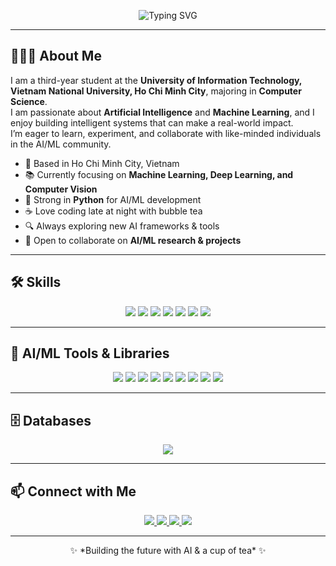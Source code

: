 <p align="center">
  <img src="https://readme-typing-svg.demolab.com?font=Fira+Code&size=28&pause=1000&color=FF69B4&center=true&vCenter=true&width=600&lines=Hi,+I'm+Thu+Phuong!!!" alt="Typing SVG" />
</p>

---

## 👩🏻‍💻 About Me
I am a third-year student at the **University of Information Technology, Vietnam National University, Ho Chi Minh City**, majoring in **Computer Science**.  
I am passionate about **Artificial Intelligence** and **Machine Learning**, and I enjoy building intelligent systems that can make a real-world impact.  
I’m eager to learn, experiment, and collaborate with like-minded individuals in the AI/ML community.

- 📍 Based in Ho Chi Minh City, Vietnam  
- 📚 Currently focusing on **Machine Learning, Deep Learning, and Computer Vision**  
- 🐍 Strong in **Python** for AI/ML development  
- ☕ Love coding late at night with bubble tea  
- 🔍 Always exploring new AI frameworks & tools  
- 🤝 Open to collaborate on **AI/ML research & projects**

---

## 🛠 Skills
<p align="center">
  <img src="https://img.shields.io/badge/Python-3776AB?style=for-the-badge&logo=python&logoColor=white"/>
  <img src="https://img.shields.io/badge/C++-00599C?style=for-the-badge&logo=cplusplus&logoColor=white"/>
  <img src="https://img.shields.io/badge/Java-007396?style=for-the-badge&logo=java&logoColor=white"/>
  <img src="https://img.shields.io/badge/JavaScript-F7DF1E?style=for-the-badge&logo=javascript&logoColor=black"/>
  <img src="https://img.shields.io/badge/HTML5-E34F26?style=for-the-badge&logo=html5&logoColor=white"/>
  <img src="https://img.shields.io/badge/CSS3-1572B6?style=for-the-badge&logo=css3&logoColor=white"/>
  <img src="https://img.shields.io/badge/Postman-FF6C37?style=for-the-badge&logo=postman&logoColor=white"/>
</p>

---

## 🧠 AI/ML Tools & Libraries
<p align="center">
  <img src="https://img.shields.io/badge/TensorFlow-FF6F00?style=for-the-badge&logo=tensorflow&logoColor=white"/>
  <img src="https://img.shields.io/badge/PyTorch-EE4C2C?style=for-the-badge&logo=pytorch&logoColor=white"/>
  <img src="https://img.shields.io/badge/Scikit--learn-F7931E?style=for-the-badge&logo=scikit-learn&logoColor=white"/>
  <img src="https://img.shields.io/badge/Pandas-150458?style=for-the-badge&logo=pandas&logoColor=white"/>
  <img src="https://img.shields.io/badge/Numpy-013243?style=for-the-badge&logo=numpy&logoColor=white"/>
  <img src="https://img.shields.io/badge/OpenCV-5C3EE8?style=for-the-badge&logo=opencv&logoColor=white"/>
  <img src="https://img.shields.io/badge/NLP-FF69B4?style=for-the-badge&logo=google&logoColor=white"/>
  <img src="https://img.shields.io/badge/RAG-6A5ACD?style=for-the-badge&logo=knowledgebase&logoColor=white"/>
  <img src="https://img.shields.io/badge/LLM-FF69B4?style=for-the-badge&logo=openai&logoColor=white"/>
</p>

---

## 🗄 Databases
<p align="center">
  <img src="https://img.shields.io/badge/MongoDB-47A248?style=for-the-badge&logo=mongodb&logoColor=white"/>
</p>

---

## 📫 Connect with Me
<p align="center">
  <a href="mailto:nguyenthuphuong.qc2004@gmail.com">
    <img src="https://img.shields.io/badge/Email-D14836?style=for-the-badge&logo=gmail&logoColor=white"/>
  </a>
  <a href="https://github.com/phuong134340">
    <img src="https://img.shields.io/badge/GitHub-181717?style=for-the-badge&logo=github&logoColor=white"/>
  </a>
  <a href="https://www.linkedin.com/in/thuphuong180304/">
    <img src="https://img.shields.io/badge/LinkedIn-0077B5?style=for-the-badge&logo=linkedin&logoColor=white"/>
  </a>
  <a href="https://www.facebook.com/ThuPhuong180304">
    <img src="https://img.shields.io/badge/Facebook-1877F2?style=for-the-badge&logo=facebook&logoColor=white"/>
  </a>
</p>

---

<p align="center">✨ *Building the future with AI & a cup of tea* ✨</p>
